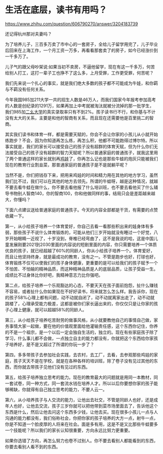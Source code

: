 # 生活在底层，读书有用吗？

https://www.zhihu.com/question/606790270/answer/3204183739

还记得杭州那对夫妻吗？

为了培养儿子，三百多万卖了市中心的一套房子，全给儿子留学用完了，儿子毕业后回来在上海工作，一个月工资一万多，再看看那套卖了的房子，如今已经涨价到一千多万了。

儿子气的跟父母吵架说:如果当初不卖房，不逼他留学，现在有这一千多万，何苦给别人打工，这打一辈子工也挣不了这么多，上月受罪，工作更受罪，何苦呢？

我们先来说一个扎心的事实，就是我们绝大多数的孩子都不可能成为牛娃，和你羁与不羁没有任何关系。

今年我国985加211大学一共的招生人数是46万人，而我们国家今年报考参加高考的人数是创纪录的1291万，如果再加上中考就被淘汰就被分流掉的那一批学生，我们985加[二幺大学](https://zhida.zhihu.com/search?content_id=612659720&content_type=Answer&match_order=1&q=%E4%BA%8C%E5%B9%BA%E5%A4%A7%E5%AD%A6&zhida_source=entity)的真实录取率只有不到2%。孩子读书行不行，和你基与不计没有太大的关系，主要是和他的智商有关系，而且现在还需要他是百里挑二的智商。

其实我们读书和体育一样，都是需要天赋的，你会不会让你家的小孩儿从小就开始练跑步？不会，因为你知道再怎么练，再怎么积，他都不可能跑得过博尔特。所以事实就是，我们的家长可以接受自己的孩子没有超群的体育天赋，但为什么你们无法接受自己的孩子没有超群的智力天赋呢？所以普通家庭的普通孩子，就我这里用了两个普通这样的家长就别再[鸡娃](https://zhida.zhihu.com/search?content_id=612659720&content_type=Answer&match_order=1&q=%E9%B8%A1%E5%A8%83&zhida_source=entity)了，你再怎么记也是那些牛蛙的炮灰只能被我们现在的教育行业割韭菜，那普通家庭的普通孩子是不是就躺平呢？

当然不是，你们把钱存下来，把用来鸡娃的时间和精力用在其他的地方学习，虽然我们比不过，我们可以在其他的地方去领先。所谓的牛蛙呀，越是这种情况，就越不要去看牛蛙在做什么，你不要去看他报了什么培训班，也不要去看他买了什么辅导书物别人智商140，你的智商100，你和他做同样的事，结局只会是差距越来越大，你懂吗？

下面六点建议送给普通家庭的普通孩子。今天的内容全部都是干货，有需要的点赞收藏一下。

第一，从小给孩子培养一个体育爱好，你自己去看一看那些积出来的娃身体有多弱，那些孩子不说什么体育锻炼的，可能从他们三岁开始就没有睡过一个好觉，八岁开始眼睛一近视了，十岁没到，脊椎已经弯曲了，这不是我说的哈，这是中国儿童发展刚要2021到2030里面的内容说的短剧里面的内容，你只需要培养一个体质优良的孩子，就已经超越了60%的同龄人，你从小给孩子培养一个。体育爱好，而且让他坚持终身，就是最成功的教育，没有之一。不管是跑步也好，打球也好，体育锻炼不仅可以使我们的孩子身体健康，更重要的是可以给我们的孩子赋予一个不怕苦、不怕输的精神品质，而这种精神品质是人的底层品质，让孩子受益一生。成绩比不过身体比你好吧，我精神意志力比你强吧。

第二点，给孩子培养一个乐观豁达的心态，不要天天在孩子面前抱怨，扯什么赚钱不容易，或者扯什么你如果现在不好好读书，将来就怎么怎么样。我告诉你，现在的孩子58%心理上都有问题，动不动就自闭了，动不动就离家出走了，动不动就跳楼了，心理承受能力极差，这都是被你们家长逼出来的，你仅仅只是让你家的孩子心理上健康，就可以超越58%的同龄人。

第三，从小给孩子培养吃苦耐劳的做事风格，从小就要教他自己的事情自己做，家务事情大家一起做，要在他的价值观里面给他灌输责任感，这个东西你记住，你养的不是一个祖宗，是一个以后一定会独自生活的，独立的。现在有些家庭孩子除了学习，什么事儿都不会做，一点独立自主的能力都没有，你就把这个东西给你家孩子培养好，是不是又超过了所谓的你玩一步了？

第四，多多带孩子去参加社会实践，去农村，去工厂，去看，去参观那些鸡娃的家庭，孩子天天不是在学校，就是在各种各样的培训班，除了卷子没有见过其他的东西，而你就去带孩子见他们没有见过的东西。

第五，给孩子培养独立思考的能力。现在的教育最大的问题就是用同一本教材，同一套试卷，同一种方式，同一套流水钱在培养人才。所以以后你要想你家的孩子能够稀缺，你就得有自己独立思考的能力，不要人云一。

第六，从小培养孩子与人交流的能力，让他出去社交，不管是同龄人也好，还是成年人也好，让他去交流，孩子三岁你就可以把他带到菜市场里面去了，告诉他这个东西是什么，然后让他去问这个东西多少钱，让他去买。现在很多小孩儿一点与人沟通的能力都没有，我们俗称社会，你把你家的孩子培养的大方一点，射牛一点，你是不知道一个脸皮厚的人将来在社会。面是多有用，这是不是又比那些牛蛙要多一个技能呢？所以我们的家长认知很重要，方向永远比努力更重要。

如果你选错了方向，再怎么努力也卷不过别人。你不要去看别人都能看到的东西，你要去看别人看不到的东西。